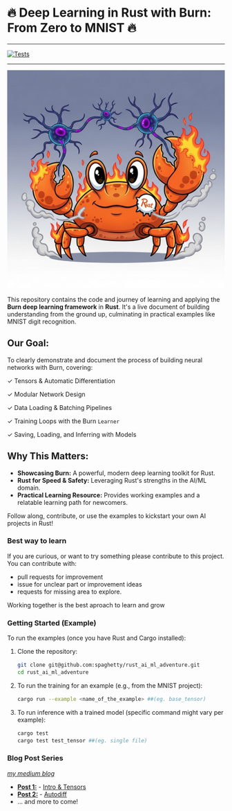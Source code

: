 # 🔥 Deep Learning in Rust with Burn: From Zero to MNIST 🔥
----
[![Tests](https://github.com/spaghetty/rust_ai_ml_adventure/actions/workflows/rust.yml/badge.svg)](https://github.com/spaghetty/rust_ai_ml_adventure/actions/workflows/rust.yml)

----

![project image](./docs/rust-burn.jpg?raw=true)

This repository contains the code and journey of learning and applying the **Burn deep learning framework** in **Rust**. It's a live document of building understanding from the ground up, culminating in practical examples like MNIST digit recognition.

## Our Goal:

To clearly demonstrate and document the process of building neural networks with Burn, covering:

✓ Tensors & Automatic Differentiation

✓ Modular Network Design

✓ Data Loading & Batching Pipelines

✓ Training Loops with the Burn `Learner`

✓ Saving, Loading, and Inferring with Models

## Why This Matters:

* **Showcasing Burn:** A powerful, modern deep learning toolkit for Rust.
* **Rust for Speed & Safety:** Leveraging Rust's strengths in the AI/ML domain.
* **Practical Learning Resource:** Provides working examples and a relatable learning path for newcomers.

Follow along, contribute, or use the examples to kickstart your own AI projects in Rust!

### Best way to learn

If you are curious, or want to try something please contribute to this project.
You can contribute with:
 * pull requests for improvement
 * issue for unclear part or improvement ideas
 * requests for missing area to explore.

Working together is the best aproach to learn and grow

### Getting Started (Example)

To run the examples (once you have Rust and Cargo installed):

1.  Clone the repository:
    ```bash
    git clone git@github.com:spaghetty/rust_ai_ml_adventure.git
    cd rust_ai_ml_adventure
    ```
2.  To run the training for an example (e.g., from the MNIST project):
    ```bash
    cargo run --example <name_of_the_example> ##(eg. base_tensor)
    ```
3.  To run inference with a trained model (specific command might vary per example):
    ```bash
    cargo test
    cargo test test_tensor ##(eg. single file)
    ```


### Blog Post Series

*[my medium blog](https://medium.com/@spaghetty)*

* [**Post 1:**](https://medium.com/@spaghetty/rust-meets-ai-e6e754ba273d) - [Intro & Tensors](./docs/01-tensor.md)
* [**Post 2:**](https://medium.com/@spaghetty/2-ai-ml-in-rust-unleashing-autodiff-gradients-explained-41e7a2cec94d) - [Autodiff](./docs/02-autodiff.md)
* ... and more to come!
